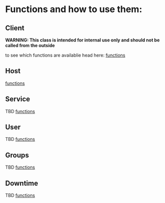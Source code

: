 # Functions and how to use them:

## Client
**WARNING: This class is intended for internal use only and should not be called from the outside**

to see which functions are availablie head here: [functions](client.md)

## Host
[functions](host.md)

## Service
TBD
[functions](service.md)

## User
TBD
[functions](user.md)

## Groups
TBD
[functions](groups.md)

## Downtime
TBD
[functions](downtime.md)
